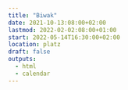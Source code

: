 ```yaml
---
title: "Biwak"
date: 2021-10-13:08:00+02:00
lastmod: 2022-02-02:08:00+01:00
start: 2022-05-14T16:30:00+02:00
location: platz
draft: false
outputs:
  - html
  - calendar
---
```


